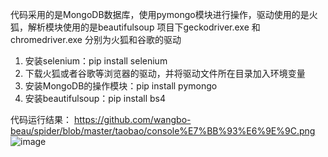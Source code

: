 
代码采用的是MongoDB数据库，使用pymongo模块进行操作，驱动使用的是火狐，解析模块使用的是beautifulsoup
项目下geckodriver.exe 和 chromedriver.exe 分别为火狐和谷歌的驱动

1. 安装selenium：pip install selenium
2. 下载火狐或者谷歌等浏览器的驱动，并将驱动文件所在目录加入环境变量
3. 安装MongoDB的操作模块：pip install pymongo
4. 安装beautifulsoup：pip install bs4

代码运行结果：
https://github.com/wangbo-beau/spider/blob/master/taobao/console%E7%BB%93%E6%9E%9C.png
![image](https://github.com/wangbo-beau/spider/blob/master/taobao/MongoDB%E7%BB%93%E6%9E%9C.png)
